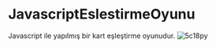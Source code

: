 # JavascriptEslestirmeOyunu
 Javascript ile yapılmış bir kart eşleştirme oyunudur.
![5c18py](https://user-images.githubusercontent.com/43907952/120727996-9bc68b80-c4e4-11eb-9e67-7ba2b76e83ef.gif)
